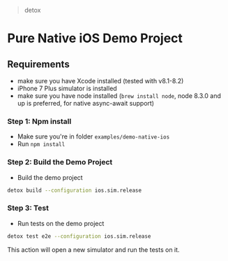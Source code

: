 > detox

# Pure Native iOS Demo Project

## Requirements

* make sure you have Xcode installed (tested with v8.1-8.2)
* iPhone 7 Plus simulator is installed
* make sure you have node installed (`brew install node`, node 8.3.0 and up is preferred, for native async-await support)

### Step 1: Npm install
* Make sure you're in folder `examples/demo-native-ios`
* Run `npm install`

### Step 2: Build the Demo Project
* Build the demo project
 
 ```sh
 detox build --configuration ios.sim.release
 ```
 
### Step 3: Test
* Run tests on the demo project
 
 ```sh
 detox test e2e --configuration ios.sim.release
 ```
 This action will open a new simulator and run the tests on it.
